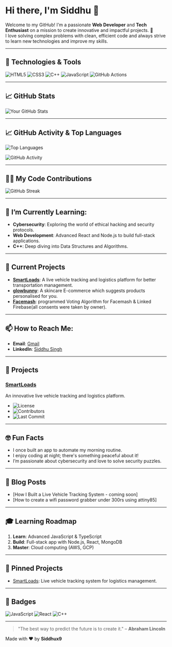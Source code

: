 # Hi there, I'm Siddhu 👋

Welcome to my GitHub! I'm a passionate **Web Developer** and **Tech Enthusiast** on a mission to create innovative and impactful projects. 🚀  
I love solving complex problems with clean, efficient code and always strive to learn new technologies and improve my skills. 

---

## 🔧 Technologies & Tools
![HTML5](https://img.shields.io/badge/html5-%23E34F26.svg?style=for-the-badge&logo=html5&logoColor=white)
![CSS3](https://img.shields.io/badge/css3-%231572B6.svg?style=for-the-badge&logo=css3&logoColor=white)
![C++](https://img.shields.io/badge/c++-%2300599C.svg?style=for-the-badge&logo=c%2B%2B&logoColor=white)
![JavaScript](https://img.shields.io/badge/JavaScript-ES6-blue?style=flat-square&logo=javascript)
![GitHub Actions](https://img.shields.io/badge/GitHub-Actions-yellow?style=flat-square&logo=github-actions)

---

## 📈 GitHub Stats

![Your GitHub Stats](https://github-readme-stats.vercel.app/api?username=SIDDHUX9&show_icons=true&hide_title=true&hide=prs&count_private=true&hide_border=true&theme=radical)

---

## 📈 GitHub Activity & Top Languages

![Top Languages](https://github-readme-stats.vercel.app/api/top-langs/?username=SIDDHUX9&layout=compact&theme=radical)

![GitHub Activity](https://github-profile-summary-cards.vercel.app/api/cards/profile-details?username=SIDDHUX9&theme=github)

---

## 🧑‍💻 My Code Contributions

![GitHub Streak](https://github-readme-streak-stats.herokuapp.com/?user=SIDDHUX9&theme=radical&hide_border=true)

---

## 🌱 I’m Currently Learning:

- **Cybersecurity**: Exploring the world of ethical hacking and security protocols.
- **Web Development**: Advanced React and Node.js to build full-stack applications.
- **C++**: Deep diving into Data Structures and Algorithms.

---

## 🚀 Current Projects

- **[SmartLoads]([https://github.com/SIDDHUX9/X9LOAD)**: A live vehicle tracking and logistics platform for better transportation management.
- **[glowbunny](https://github.com/SIDDHUX9/GlowBunny.com)**: A skincare E-commerce which suggests products personalised for you.
- **[Facemash](https://code9-blip.github.io/facemash/)**: programmed Voting Algorithm for Facemash & Linked Firebase(all consents were taken by owner).

---

## 📫 How to Reach Me:

- **Email**: [Gmail](mailto:siddhu3116@gmail.com)
- **LinkedIn**: [Siddhu Singh](https://www.linkedin.com/in/siddhu-singh-aa5b58310/)

---


## 🚀 Projects

### [SmartLoads](https://siddhux9.github.io/X9LOAD/) 
An innovative live vehicle tracking and logistics platform.
- ![License](https://img.shields.io/badge/license-MIT-blue)
- ![Contributors](https://img.shields.io/github/contributors/SIDDHUX9/X9LOAD)
- ![Last Commit](https://img.shields.io/github/last-commit/SIDDHUX9/X9LOAD)

---

## 🤓 Fun Facts

- I once built an app to automate my morning routine.
- I enjoy coding at night; there's something peaceful about it!
- I’m passionate about cybersecurity and love to solve security puzzles.

---

## 📝 Blog Posts

- [How I Built a Live Vehicle Tracking System - coming soon]
- [How to create a wifi password grabber under 300rs using attiny85]

---


## 🎓 Learning Roadmap

1. **Learn**: Advanced JavaScript & TypeScript
2. **Build**: Full-stack app with Node.js, React, MongoDB
3. **Master**: Cloud computing (AWS, GCP)

---

## 📌 Pinned Projects

- [SmartLoads](https://github.com/SIDDHUX9/X9LOAD): Live vehicle tracking system for logistics management.

---

## 🧩 Badges

![JavaScript](https://img.shields.io/badge/JavaScript-ES6-blue?style=flat-square&logo=javascript)
![React](https://img.shields.io/badge/React-16.13-blue?style=flat-square&logo=react)
![C++](https://img.shields.io/badge/c++-%2300599C.svg?style=for-the-badge&logo=c%2B%2B&logoColor=white)

---

> "The best way to predict the future is to create it." – **Abraham Lincoln**

Made with ❤️ by **Siddhux9**
